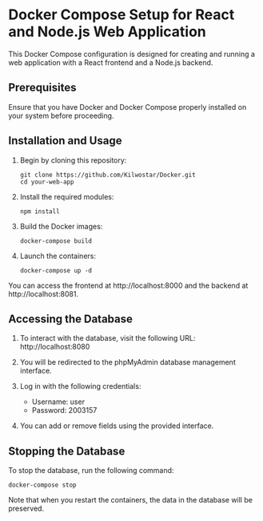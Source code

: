 # Docker Compose Setup for React and Node.js Web Application

This Docker Compose configuration is designed for creating and running a web application with a React frontend and a Node.js backend.

## Prerequisites

Ensure that you have Docker and Docker Compose properly installed on your system before proceeding.

## Installation and Usage

1. Begin by cloning this repository:

   ```shell
   git clone https://github.com/Kilwostar/Docker.git
   cd your-web-app
   ```

2. Install the required modules:

    ```shell
    npm install
    ```

3. Build the Docker images:

    ```shell
    docker-compose build
    ```

4. Launch the containers:

    ```shell
    docker-compose up -d
    ```

You can access the frontend at http://localhost:8000 and the backend at http://localhost:8081.

## Accessing the Database

1. To interact with the database, visit the following URL: http://localhost:8080

2. You will be redirected to the phpMyAdmin database management interface.

3. Log in with the following credentials:
   - Username: user
   - Password: 2003157

4. You can add or remove fields using the provided interface.

## Stopping the Database

To stop the database, run the following command:

```shell
docker-compose stop
```

Note that when you restart the containers, the data in the database will be preserved.